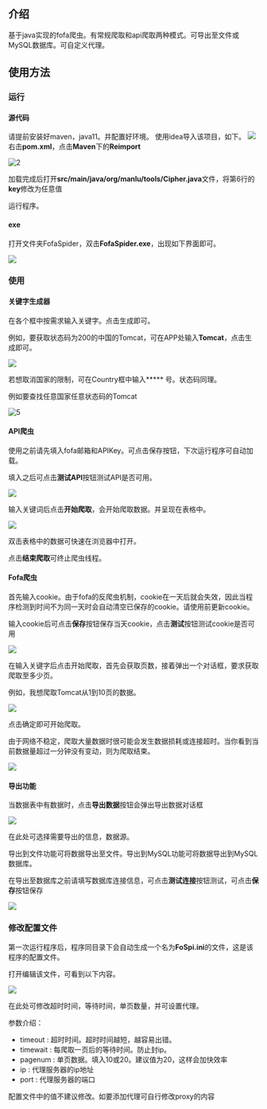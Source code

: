 ## 介绍
基于java实现的fofa爬虫。有常规爬取和api爬取两种模式。可导出至文件或MySQL数据库。可自定义代理。

## 使用方法
### 运行
#### 源代码
请提前安装好maven，java11。并配置好环境。
使用idea导入该项目，如下。
![](/images/1.png)
右击**pom.xml**，点击**Maven**下的**Reimport**

![2](images\2.png)

加载完成后打开**src/main/java/org/manlu/tools/Cipher.java**文件，将第6行的**key**修改为任意值

运行程序。
#### exe

打开文件夹FofaSpider，双击**FofaSpider.exe**，出现如下界面即可。

![](images/3.png)

### 使用
#### 关键字生成器

在各个框中按需求输入关键字。点击生成即可。

例如，要获取状态码为200的中国的Tomcat，可在APP处输入**Tomcat**，点击生成即可。

![](images/4.png)

若想取消国家的限制，可在Country框中输入***** 号。状态码同理。

例如要查找任意国家任意状态码的Tomcat

![5](images/5.png)
#### API爬虫

使用之前请先填入fofa邮箱和APIKey。可点击保存按钮，下次运行程序可自动加载。

填入之后可点击**测试API**按钮测试API是否可用。

![](images/6.png)

输入关键词后点击**开始爬取**，会开始爬取数据。并呈现在表格中。

![](images/7.png)

双击表格中的数据可快速在浏览器中打开。

点击**结束爬取**可终止爬虫线程。

#### Fofa爬虫

首先输入cookie。由于fofa的反爬虫机制，cookie在一天后就会失效，因此当程序检测到时间不为同一天时会自动清空已保存的cookie。请使用前更新cookie。

输入cookie后可点击**保存**按钮保存当天cookie，点击**测试**按钮测试cookie是否可用

![](images/8.png)

在输入关键字后点击开始爬取，首先会获取页数，接着弹出一个对话框，要求获取爬取至多少页。

例如，我想爬取Tomcat从1到10页的数据。

![](images/9.png)

点击确定即可开始爬取。

由于网络不稳定，爬取大量数据时很可能会发生数据损耗或连接超时。当你看到当前数据量超过一分钟没有变动，则为爬取结束。

![](images/10.png)
#### 导出功能

当数据表中有数据时，点击**导出数据**按钮会弹出导出数据对话框

![](images/11.png)

在此处可选择需要导出的信息，数据源。

导出到文件功能可将数据导出至文件。导出到MySQL功能可将数据导出到MySQL数据库。

在导出至数据库之前请填写数据库连接信息，可点击**测试连接**按钮测试，可点击**保存**按钮保存

![](images/12.png)

### 修改配置文件

第一次运行程序后，程序同目录下会自动生成一个名为**FoSpi.ini**的文件，这是该程序的配置文件。

打开编辑该文件，可看到以下内容。

![](images/13.png)

在此处可修改超时时间，等待时间，单页数量，并可设置代理。

参数介绍：

- timeout : 超时时间。超时时间越短，越容易出错。
- timewait : 每爬取一页后的等待时间。防止封ip。
- pagenum : 单页数据。填入10或20。建议值为20，这样会加快效率
- ip : 代理服务器的ip地址
- port : 代理服务器的端口

配置文件中的值不建议修改。如要添加代理可自行修改proxy的内容
